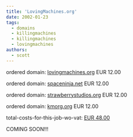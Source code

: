 ```yaml
---
title: 'LovingMachines.org'
date: 2002-01-23
tags:
  - domains
  - killingmachines
  - killingmachines
  - lovingmachines
authors:
  - scott
---
```


ordered domain: [lovingmachines.org](http://www.lovingmachines.org/) EUR 12.00

ordered domain: [spaceninja.net](http://www.spaceninja.net/) EUR 12.00

ordered domain: [strawberrystudios.org](http://www.strawberrystudios.org/) EUR 12.00

ordered domain: [kmorg.org](http://www.kmorg.org/) EUR 12.00

total-costs-for-this-job-wo-vat: [EUR 48.00](http://www.wsj.com/public/resources/documents/euro-converter.htm)

COMING SOON!!!
